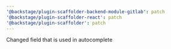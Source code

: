 ```yaml
---
'@backstage/plugin-scaffolder-backend-module-gitlab': patch
'@backstage/plugin-scaffolder-react': patch
'@backstage/plugin-scaffolder': patch
---
```


Changed field that is used in autocomplete
